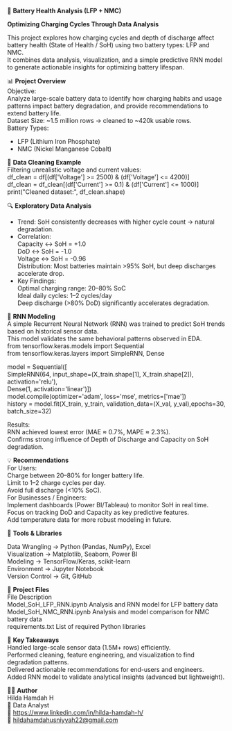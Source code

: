 🔋 **Battery Health Analysis (LFP + NMC)**

**Optimizing Charging Cycles Through Data Analysis**

This project explores how charging cycles and depth of discharge affect battery health (State of Health / SoH) using two battery types: LFP and NMC.  
It combines data analysis, visualization, and a simple predictive RNN model to generate actionable insights for optimizing battery lifespan.

📊 **Project Overview**  
Objective:  
Analyze large-scale battery data to identify how charging habits and usage patterns impact battery degradation, and provide recommendations to extend battery life.  
Dataset Size: ~1.5 million rows → cleaned to ~420k usable rows.  
Battery Types:  
- LFP (Lithium Iron Phosphate)
- NMC (Nickel Manganese Cobalt)  


🧹 **Data Cleaning Example**  
Filtering unrealistic voltage and current values:  
df_clean = df[(df['Voltage'] >= 2500) & (df['Voltage'] <= 4200)]  
df_clean = df_clean[(df['Current'] >= 0.1) & (df['Current'] <= 1000)]  
print("Cleaned dataset:", df_clean.shape)

🔍 **Exploratory Data Analysis**  
- Trend: SoH consistently decreases with higher cycle count → natural degradation.  
- Correlation:  
Capacity ↔ SoH = +1.0  
DoD ↔ SoH = -1.0  
Voltage ↔ SoH = -0.96  
Distribution: Most batteries maintain >95% SoH, but deep discharges accelerate drop.  
- Key Findings:  
Optimal charging range: 20–80% SoC  
Ideal daily cycles: 1–2 cycles/day  
Deep discharge (>80% DoD) significantly accelerates degradation.

🧠 **RNN Modeling**  
A simple Recurrent Neural Network (RNN) was trained to predict SoH trends based on historical sensor data.  
This model validates the same behavioral patterns observed in EDA.  
from tensorflow.keras.models import Sequential  
from tensorflow.keras.layers import SimpleRNN, Dense  

model = Sequential([  
      SimpleRNN(64, input_shape=(X_train.shape[1], X_train.shape[2]), activation='relu'),  
      Dense(1, activation='linear')])  
model.compile(optimizer='adam', loss='mse', metrics=['mae'])  
history = model.fit(X_train, y_train, validation_data=(X_val, y_val),epochs=30, batch_size=32)  

Results:  
RNN achieved lowest error (MAE ≈ 0.7%, MAPE ≈ 2.3%).  
Confirms strong influence of Depth of Discharge and Capacity on SoH degradation.

💡 **Recommendations**  
For Users:  
Charge between 20–80% for longer battery life.  
Limit to 1–2 charge cycles per day.  
Avoid full discharge (<10% SoC).  
For Businesses / Engineers:  
Implement dashboards (Power BI/Tableau) to monitor SoH in real time.  
Focus on tracking DoD and Capacity as key predictive features.  
Add temperature data for more robust modeling in future.

🧰 **Tools & Libraries**  

Data Wrangling -> Python (Pandas, NumPy), Excel  
Visualization -> Matplotlib, Seaborn, Power BI  
Modeling -> TensorFlow/Keras, scikit-learn  
Environment -> Jupyter Notebook  
Version Control -> Git, GitHub

📂 **Project Files**  
File	Description   
Model_SoH_LFP_RNN.ipynb	Analysis and RNN model for LFP battery data  
Model_SoH_NMC_RNN.ipynb	Analysis and model comparison for NMC battery data  
requirements.txt	List of required Python libraries  


🧾 **Key Takeaways**  
Handled large-scale sensor data (1.5M+ rows) efficiently.  
Performed cleaning, feature engineering, and visualization to find degradation patterns.  
Delivered actionable recommendations for end-users and engineers.  
Added RNN model to validate analytical insights (advanced but lightweight). 

👩‍💻 **Author**  
Hilda Hamdah H  
📍 Data Analyst  
🔗 https://www.linkedin.com/in/hilda-hamdah-h/  
📧 hildahamdahusniyyah22@gmail.com
